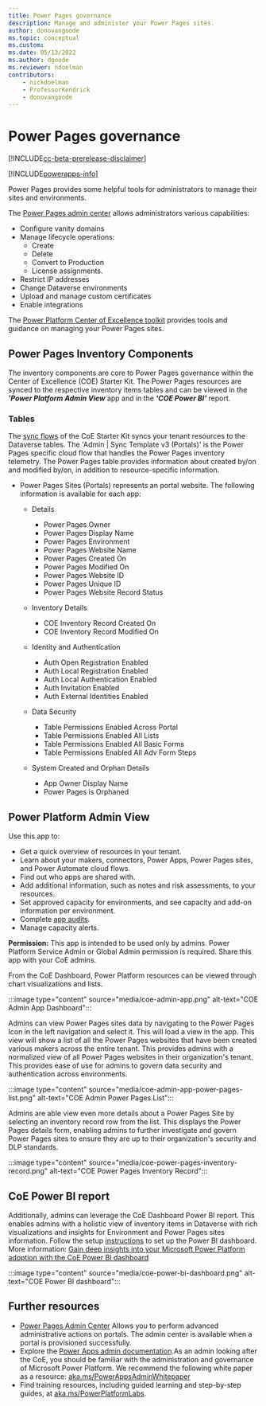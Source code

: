 ```yaml
---
title: Power Pages governance
description: Manage and administer your Power Pages sites.
author: donovangoode
ms.topic: conceptual
ms.custom: 
ms.date: 05/13/2022
ms.author: dgoode
ms.reviewer: ndoelman
contributors:
    - nickdoelman
    - ProfessorKendrick
    - donovangoode
---
```


# Power Pages governance

[!INCLUDE[cc-beta-prerelease-disclaimer](../includes/cc-beta-prerelease-disclaimer.md)]

[!INCLUDE[powerapps-info](../includes/cc-powerapps-info.md)]

Power Pages provides some helpful tools for administrators to manage their sites and environments.

The [Power Pages admin center](admin-overview.md) allows administrators various capabilities:
- Configure vanity domains
- Manage lifecycle operations:
    - Create
    - Delete
    - Convert to Production
    - License assignments.
- Restrict IP addresses
- Change Dataverse environments
- Upload and manage custom certificates
- Enable integrations

The [Power Platform Center of Excellence toolkit](/power-platform/guidance/coe/starter-kit) provides tools and guidance on managing your Power Pages sites.

## Power Pages Inventory Components

The inventory components are core to Power Pages governance within the Center of Excellence (COE) Starter Kit. The Power Pages resources are synced to the  respective inventory items tables and can be viewed in the ***'Power Platform Admin View*** app and in the ***'COE Power BI'*** report.

### Tables
The [sync flows](/power-platform/guidance/coe/core-components#flows) of the CoE Starter Kit syncs your tenant resources to the Dataverse tables. The 'Admin | Sync Template v3 (Portals)'  is the Power Pages specific cloud flow that handles the Power Pages inventory telemetry. The Power Pages table provides information about created by/on and modified by/on, in addition to resource-specific information.
- Power Pages Sites (Portals) represents an portal website. The following information is available for each app:
	
    - Details
    	- Power Pages Owner
    	- Power Pages Display Name
    	- Power Pages Environment
    	- Power Pages Website Name
    	- Power Pages Created On
    	- Power Pages Modified On
    	- Power Pages Website ID
    	- Power Pages Unique ID
    	- Power Pages Website Record Status

    - Inventory Details
        - COE Inventory Record Created On
        - COE Inventory Record Modified On
			
    - Identity and Authentication
    	- Auth Open Registration Enabled
    	- Auth Local Registration Enabled
    	- Auth Local Authentication Enabled
    	- Auth Invitation Enabled
        - Auth External Identities Enabled
	
    - Data Security
    	- Table Permissions Enabled Across Portal
    	- Table Permissions Enabled All Lists
    	- Table Permissions Enabled All Basic Forms
    	- Table Permissions Enabled All Adv Form Steps
	
    - System Created and Orphan Details
    	- App Owner Display Name
    	- Power Pages is Orphaned
	
	
## Power Platform Admin View
Use this app to:
- Get a quick overview of resources in your tenant.
- Learn about your makers, connectors, Power Apps, Power Pages sites, and Power Automate cloud flows.
- Find out who apps are shared with.
- Add additional information, such as notes and risk assessments, to your resources.
- Set approved capacity for environments, and see capacity and add-on information per environment.
- Complete [app audits](/power-platform/guidance/coe/example-processes).
- Manage capacity alerts.

**Permission:** This app is intended to be used only by admins. Power Platform Service Admin or Global Admin permission is required. Share this app with your CoE admins.


From the CoE Dashboard, Power Platform resources can be viewed through chart visualizations and lists.

:::image type="content" source="media/coe-admin-app.png" alt-text="COE Admin App Dashboard":::

Admins can view Power Pages sites data by navigating to the Power Pages Icon in the left navigation and select it. This will load a view in the app. This view will show a list of all the Power Pages websites  that have been created various makers across the entire tenant. This provides admins with a normalized view of all Power Pages websites in their organization's tenant. This provides ease of use for admins to govern data security and authentication across environments.

:::image type="content" source="media/coe-admin-app-power-pages-list.png" alt-text="COE Admin Power Pages List":::

Admins are able view even more details about a Power Pages Site by selecting  an inventory record row from the list. This displays the Power Pages details form, enabling admins to further investigate and govern Power Pages sites to ensure they are up to their organization's security and DLP standards.

:::image type="content" source="media/coe-power-pages-inventory-record.png" alt-text="COE Power Pages Inventory Record":::

## CoE Power BI report

Additionally, admins can leverage the CoE Dashboard  Power BI report. This enables admins with a holistic view of inventory items in Dataverse with rich visualizations and insights for Environment and Power Pages sites information. 
Follow the setup [instructions](/power-platform/guidance/coe/setup-powerbi) to set up the Power BI dashboard. More information: [Gain deep insights into your Microsoft Power Platform adoption with the CoE Power BI dashboard](/power-platform/guidance/coe/power-bi)

:::image type="content" source="media/coe-power-bi-dashboard.png" alt-text="COE Power BI dashboard":::


## Further resources
- [Power Pages Admin Center](/power-apps/maker/portals/admin/admin-overview) Allows you to perform advanced administrative actions on portals. The admin center is available when a portal is provisioned successfully.
- Explore the [Power Apps admin documentation](/power-platform/admin/admin-documentation).As an admin looking after the CoE, you should be familiar with the administration and governance of Microsoft Power Platform. We recommend the following white paper as a resource: [aka.ms/PowerAppsAdminWhitepaper](https://aka.ms/powerappsadminwhitepaper)
- Find training resources, including guided learning and step-by-step guides, at [aka.ms/PowerPlatformLabs](https://aka.ms/powerplatformlabs).
